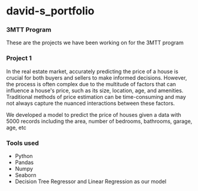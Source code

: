 # david-s_portfolio

### 3MTT Program

These are the projects we have been working on for the 3MTT program

### Project 1
In the real estate market, accurately predicting the price of a house is crucial for both buyers and sellers to make informed decisions. However, the process is often complex due to the multitude of factors that can influence a house's price, such as its size, location, age, and amenities. Traditional methods of price estimation can be time-consuming and may not always capture the nuanced interactions between these factors.

 We developed a model to predict the price of houses given a data with 5000 records including the area, number of bedrooms, bathrooms, garage, age, etc

 ### Tools used 
 - Python
 - Pandas
 - Numpy
 - Seaborn
 - Decision Tree Regressor and Linear Regression as our model
